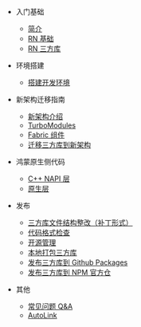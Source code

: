 <!-- _sidebar.md -->

- 入门基础

  - [简介](zh-cn/README.md)
  - [RN 基础](zh-cn/base.md)
  - [RN 三方库](zh-cn/third-party.md)

- 环境搭建

  - [搭建开发环境](zh-cn/environment.md)

- 新架构迁移指南

  - [新架构介绍](zh-cn/new-architecture.md)
  - [TurboModules](zh-cn/turbomodule.md)
  - [Fabric 组件](zh-cn/fabric.md)
  - [迁移三方库到新架构](zh-cn/migration.md)

- 鸿蒙原生侧代码

  - [C++ NAPI 层](zh-cn/cpp.md)
  - [原生层](zh-cn/native.md)

- 发布

  - [三方库文件结构整改（补丁形式）](zh-cn/patch.md)
  - [代码格式检查](zh-cn/codelint.md)
  - [开源管理](zh-cn/open-source.md)
  - [本地打包三方库](zh-cn/tgz.md)
  - [发布三方库到 Github Packages](zh-cn/github-package.md)
  - [发布三方库到 NPM 官方仓](zh-cn/npm.md)

- 其他

  - [常见问题 Q&A](zh-cn/qa.md)
  - [AutoLink](zh-cn/autolink.md)
